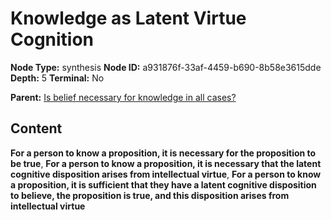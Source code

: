 # Knowledge as Latent Virtue Cognition

**Node Type:** synthesis
**Node ID:** a931876f-33af-4459-b690-8b58e3615dde
**Depth:** 5
**Terminal:** No

**Parent:** [Is belief necessary for knowledge in all cases?](is-belief-necessary-for-knowledge-in-all-cases-antithesis-dfa08fc6-63f7-4f11-b95a-8b948201423e.md)

## Content

**For a person to know a proposition, it is necessary for the proposition to be true**, **For a person to know a proposition, it is necessary that the latent cognitive disposition arises from intellectual virtue**, **For a person to know a proposition, it is sufficient that they have a latent cognitive disposition to believe, the proposition is true, and this disposition arises from intellectual virtue**
